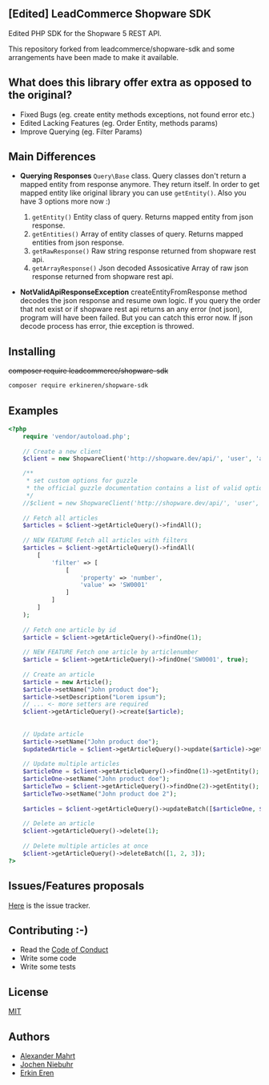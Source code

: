 [Edited] LeadCommerce Shopware SDK
-----------------

Edited PHP SDK for the Shopware 5 REST API.

This repository forked from leadcommerce/shopware-sdk and some arrangements have been made to make it available.

## What does this library offer extra as opposed to the original?

- Fixed Bugs (eg. create entity methods exceptions, not found error etc.)
- Edited Lacking Features (eg. Order Entity, methods params)
- Improve Querying (eg. Filter Params)

## Main Differences

- **Querying Responses** ``Query\Base`` class. Query classes don't return a mapped entity from response anymore. They return itself.
In order to get mapped entity like original library you can use ``getEntity()``. Also you have 3 options more now :)
    1. ``getEntity()`` Entity class of query. Returns mapped entity from json response.
    2. ``getEntities()`` Array of entity classes of query. Returns mapped entities from json response.
    3. ``getRawResponse()`` Raw string response returned from shopware rest api. 
    3. ``getArrayResponse()`` Json decoded Assosicative Array of raw json response returned from shopware rest api. 

- **NotValidApiResponseException** createEntityFromResponse method decodes the json response and resume own logic. 
If you query the order that not exist or if shopware rest api returns an any error (not json), program will have been failed. 
But you can catch this error now. If json decode process has error, thie exception is throwed.

## Installing

~~composer require leadcommerce/shopware-sdk~~
```bash
composer require erkineren/shopware-sdk
```

## Examples
```php
<?php
    require 'vendor/autoload.php';
    
    // Create a new client
    $client = new ShopwareClient('http://shopware.dev/api/', 'user', 'api_key');

    /**
     * set custom options for guzzle
     * the official guzzle documentation contains a list of valid options (http://docs.guzzlephp.org/en/latest/request-options.html) 
     */  
    //$client = new ShopwareClient('http://shopware.dev/api/', 'user', 'api_key', ['cert' => ['/path/server.pem']]);
    
    // Fetch all articles
    $articles = $client->getArticleQuery()->findAll();
    
    // NEW FEATURE Fetch all articles with filters
    $articles = $client->getArticleQuery()->findAll(
        [
            'filter' => [
                [
                    'property' => 'number',
                    'value' => 'SW0001'
                ]
            ]
        ]
    );
    
    // Fetch one article by id
    $article = $client->getArticleQuery()->findOne(1);
    
    // NEW FEATURE Fetch one article by articlenumber
    $article = $client->getArticleQuery()->findOne('SW0001', true);
    
    // Create an article
    $article = new Article();
    $article->setName("John product doe");
    $article->setDescription("Lorem ipsum");
    // ... <- more setters are required
    $client->getArticleQuery()->create($article);
   
    
    // Update article
    $article->setName("John product doe");
    $updatedArticle = $client->getArticleQuery()->update($article)->getEntity();
    
    // Update multiple articles
    $articleOne = $client->getArticleQuery()->findOne(1)->getEntity();
    $articleOne->setName("John product doe");
    $articleTwo = $client->getArticleQuery()->findOne(2)->getEntity();
    $articleTwo->setName("John product doe 2");
        
    $articles = $client->getArticleQuery()->updateBatch([$articleOne, $articleTwo])->getArrayResponse();
    
    // Delete an article
    $client->getArticleQuery()->delete(1);
    
    // Delete multiple articles at once
    $client->getArticleQuery()->deleteBatch([1, 2, 3]);
?>
```

## Issues/Features proposals

[Here](https://github.com/LeadCommerceDE/shopware-sdk/issues) is the issue tracker.

## Contributing :-)

* Read the [Code of Conduct](CODE_OF_CONDUCT.md)
* Write some code
* Write some tests

## License

[MIT](MIT-LICENSE)

## Authors

- [Alexander Mahrt](https://github.com/cyruxx)
- [Jochen Niebuhr](https://github.com/jniebuhr)
- [Erkin Eren](https://github.com/erkineren)

